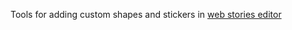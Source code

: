 Tools for adding custom shapes and stickers in [web stories editor](https://github.com/GoogleForCreators/web-stories-wp/) 